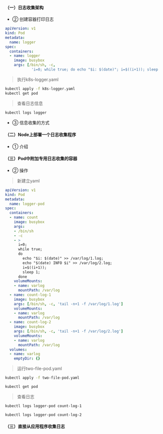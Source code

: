 

#### （一）日志收集架构


* ② 创建容器打印日志

``` yml
apiVersion: v1
kind: Pod
metadata:
  name: logger
spec:
  containers:
  - name: logger
    image: busybox
    args: [/bin/sh, -c,
            'i=0; while true; do echo "$i: $(date)"; i=$((i+1)); sleep 1; done']
```


> 执行k8s-logger.yaml

``` bash
kubectl apply -f k8s-logger.yaml
kubectl get pod
```


> 查看日志信息

``` bash
kubectl logs logger
```


* ③ 信息收集的方式

#### （二）Node上部署一个日志收集程序

* ① 介绍





#### （三）Pod中附加专用日志收集的容器


* ② 操作

> 新建立yaml

``` yml
apiVersion: v1
kind: Pod
metadata:
  name: logger-pod
spec:
  containers:
  - name: count
    image: busybox
    args:
    - /bin/sh
    - -c
    - >
      i=0;
      while true;
      do
        echo "$i: $(date)" >> /var/log/1.log;
        echo "$(date) INFO $i" >> /var/log/2.log;
        i=$((i+1));
        sleep 1;
      done
    volumeMounts:
    - name: varlog
      mountPath: /var/log
  - name: count-log-1
    image: busybox
    args: [/bin/sh, -c, 'tail -n+1 -f /var/log/1.log']
    volumeMounts:
    - name: varlog
      mountPath: /var/log
  - name: count-log-2
    image: busybox
    args: [/bin/sh, -c, 'tail -n+1 -f /var/log/2.log']
    volumeMounts:
    - name: varlog
      mountPath: /var/log
  volumes:
  - name: varlog
    emptyDir: {}
```



> 运行two-file-pod.yaml

``` bash
kubectl apply -f two-file-pod.yaml

kubectl get pod
```


> 查看日志

``` bash
kubectl logs logger-pod count-log-1

kubectl logs logger-pod count-log-2
```



#### （三）直接从应用程序收集日志

